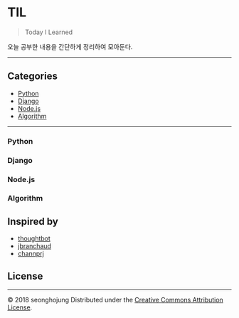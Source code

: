 # TIL
> Today I Learned

오늘 공부한 내용을 간단하게 정리하여 모아둔다.

---

## Categories
* [Python](#python)
* [Django](#django)
* [Node.js](#node.js)
* [Algorithm](#algorithm)

---

### Python

### Django

### Node.js

### Algorithm

## Inspired by

* [thoughtbot](https://github.com/thoughtbot/til)
* [jbranchaud](https://github.com/jbranchaud/til)
* [channprj](https://github.com/channprj/til)

## License
-------

© 2018 seonghojung
Distributed under the [Creative Commons Attribution License][license].

[license]: http://creativecommons.org/licenses/by/3.0/
